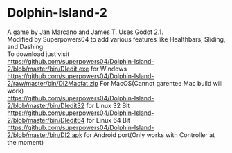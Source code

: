 # Dolphin-Island-2
A game by Jan Marcano and James T. Uses Godot 2.1. 
<br>Modified by Superpowers04 to add various features like Healthbars, Sliding, and Dashing<br>
To download just visit
<br>https://github.com/superpowers04/Dolphin-Island-2/blob/master/bin/DIedit.exe for Windows<br>
https://github.com/superpowers04/Dolphin-Island-2/raw/master/bin/Di2Macfat.zip For MacOS(Cannot garentee Mac build will work)<br>
https://github.com/superpowers04/Dolphin-Island-2/blob/master/bin/DIedit32 for Linux 32 Bit<br>
https://github.com/superpowers04/Dolphin-Island-2/blob/master/bin/DIedit64 for Linux 64 Bit<br>
https://github.com/superpowers04/Dolphin-Island-2/blob/master/bin/DI2.apk for Android port(Only works with Controller at the moment)
